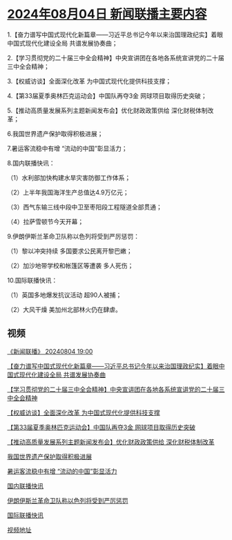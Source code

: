 # [2024年08月04日 新闻联播主要内容](https://tv.cctv.com/lm/xwlb/day/20240804.shtml)

1.【奋力谱写中国式现代化新篇章——习近平总书记今年以来治国理政纪实】着眼中国式现代化建设全局 共谱发展协奏曲；

2.【学习贯彻党的二十届三中全会精神】中央宣讲团在各地各系统宣讲党的二十届三中全会精神；

3.【权威访谈】全面深化改革 为中国式现代化提供科技支撑；

4.【第33届夏季奥林匹克运动会】中国队再夺3金 网球项目取得历史突破；

5.【推动高质量发展系列主题新闻发布会】优化财政政策供给 深化财税体制改革；

6.我国世界遗产保护取得积极进展；

7.暑运客流稳中有增 “流动的中国”彰显活力；

8.国内联播快讯：

（1）水利部加快构建水旱灾害防御工作体系；

（2）上半年我国海洋生产总值达4.9万亿元；

（3）西气东输三线中段中卫至枣阳段工程隧道全部贯通；

（4）拉萨雪顿节今天开幕；

9.伊朗伊斯兰革命卫队称以色列将受到严厉惩罚：

（1）黎以冲突持续 多国要求公民离开黎巴嫩；

（2）加沙地带学校和帐篷区等遭袭 多人死伤；

10.国际联播快讯：

（1）英国多地爆发抗议活动 超90人被捕；

（2）大风干燥 美加州北部林火仍在肆虐。

## 视频

[《新闻联播》 20240804 19:00](https://tv.cctv.com/2024/08/04/VIDEPIATABGNfPqZ7OyvjA6k240804.shtml)

[【奋力谱写中国式现代化新篇章——习近平总书记今年以来治国理政纪实】着眼中国式现代化建设全局 共谱发展协奏曲](https://tv.cctv.com/2024/08/04/VIDEWYJvUMDpHgZ76UB7fQR2240804.shtml)

[【学习贯彻党的二十届三中全会精神】中央宣讲团在各地各系统宣讲党的二十届三中全会精神](https://tv.cctv.com/2024/08/04/VIDEq6vPdj6ACctoCz63b1wv240804.shtml)

[【权威访谈】全面深化改革 为中国式现代化提供科技支撑](https://tv.cctv.com/2024/08/04/VIDElqiBPHfMoQ0aLKxJ9E52240804.shtml)

[【第33届夏季奥林匹克运动会】中国队再夺3金 网球项目取得历史突破](https://tv.cctv.com/2024/08/04/VIDEni4SrI66EWosUYC666MQ240804.shtml)

[【推动高质量发展系列主题新闻发布会】优化财政政策供给 深化财税体制改革](https://tv.cctv.com/2024/08/04/VIDEGG32gBHNLIng2eDaiOiq240804.shtml)

[我国世界遗产保护取得积极进展](https://tv.cctv.com/2024/08/04/VIDEi4mzDPFSsiVYrdOv8z1K240804.shtml)

[暑运客流稳中有增 “流动的中国”彰显活力](https://tv.cctv.com/2024/08/04/VIDEHPtVFQXgUkxfCgV45qnp240804.shtml)

[国内联播快讯](https://tv.cctv.com/2024/08/04/VIDEk42nhhFVO9b6ic7EqL4U240804.shtml)

[伊朗伊斯兰革命卫队称以色列将受到严厉惩罚](https://tv.cctv.com/2024/08/04/VIDEnEO31ViyqgT2esZ5vn2o240804.shtml)

[国际联播快讯](https://tv.cctv.com/2024/08/04/VIDEIVOxeFInTMZz0wBplHhL240804.shtml)

[视频地址](https://tv.cctv.com/lm/xwlb/day/20240804.shtml) 

